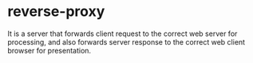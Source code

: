 # reverse-proxy
It is a server that forwards client request to the correct web server for processing, and also forwards server response to the correct web client browser for presentation.
